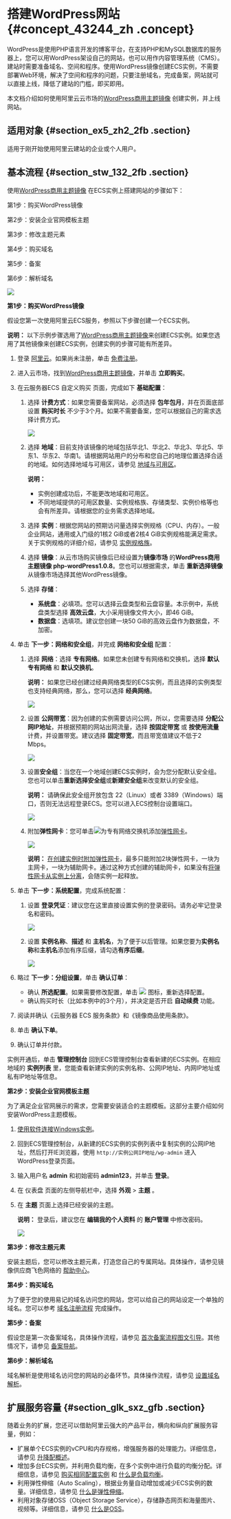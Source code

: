 # 搭建WordPress网站 {#concept_43244_zh .concept}

WordPress是使用PHP语言开发的博客平台，在支持PHP和MySQL数据库的服务器上，您可以用WordPress架设自己的网站，也可以用作内容管理系统（CMS）。建站时需要准备域名、空间和程序。使用WordPress镜像创建ECS实例，不需要部署Web环境，解决了空间和程序的问题，只要注册域名，完成备案，网站就可以直接上线，降低了建站的门槛，即买即用。

本文档介绍如何使用阿里云云市场的[WordPress商用主题镜像](https://market.aliyun.com/products/53616009/cmjj028448.html) 创建实例，并上线网站。

## 适用对象 {#section_ex5_zh2_2fb .section}

适用于刚开始使用阿里云建站的企业或个人用户。

## 基本流程 {#section_stw_132_2fb .section}

使用[WordPress商用主题镜像](https://market.aliyun.com/products/53616009/cmjj028448.html) 在ECS实例上搭建网站的步骤如下：

第1步：购买WordPress镜像

第2步：安装企业官网模板主题

第3步：修改主题元素

第4步：购买域名

第5步：备案

第6步：解析域名

![](http://static-aliyun-doc.oss-cn-hangzhou.aliyuncs.com/assets/img/9753/154115234012060_zh-CN.png)

**第1步：购买WordPress镜像**

假设您第一次使用阿里云ECS服务，参照以下步骤创建一个ECS实例。

**说明：** 以下示例步骤选用了[WordPress商用主题镜像](https://market.aliyun.com/products/53616009/cmjj028448.html)来创建ECS实例。如果您选用了其他镜像来创建ECS实例，创建实例的步骤可能有所差异。

1.  登录 [阿里云](https://account.aliyun.com/login/login.htm)。如果尚未注册，单击 [免费注册](https://account.aliyun.com/register/register.htm)。
2.  进入云市场，找到[WordPress商用主题镜像](https://market.aliyun.com/products/53616009/cmjj028448.html)，并单击 **立即购买**。
3.  在云服务器ECS 自定义购买 页面，完成如下 **基础配置**：
    1.  选择 **计费方式**：如果您需要备案网站，必须选择 **包年包月**，并在页面底部设置 **购买时长** 不少于3个月。如果不需要备案，您可以根据自己的需求选择计费方式。

        ![](http://static-aliyun-doc.oss-cn-hangzhou.aliyuncs.com/assets/img/9753/154115234012061_zh-CN.png)

    2.  选择 **地域**：目前支持该镜像的地域包括华北1、华北2、华北3、华北5、华东1、华东2、华南1。请根据网站用户的分布和您自己的地理位置选择合适的地域。如何选择地域与可用区，请参见 [地域与可用区](http://help.aliyun.com/document_detail/40654.html)。

        **说明：** 

        -   实例创建成功后，不能更改地域和可用区。
        -   不同地域提供的可用区数量、实例规格族、存储类型、实例价格等也会有所差异。请根据您的业务需求选择地域。
    3.  选择 **实例**：根据您网站的预期访问量选择实例规格（CPU、内存）。一般企业网站，通用或入门级的1核2 GiB或者2核4 GiB实例规格能满足需求。关于实例规格的详细介绍，请参见 [实例规格族](http://help.aliyun.com/document_detail/25378.html)。
    4.  选择 **镜像**：从云市场购买镜像后已经设置为**镜像市场** 的**WordPress商用主题镜像 php-wordPress1.0.8**。您也可以根据需求，单击 **重新选择镜像** 从镜像市场选择其他WordPress镜像。
    5.  选择 **存储**：
        -   **系统盘**：必填项。您可以选择云盘类型和云盘容量。本示例中，系统盘类型选择 **高效云盘**，大小采用镜像文件大小，即46 GiB。
        -   **数据盘**：选填项。建议您创建一块50 GiB的高效云盘作为数据盘，不加密。
4.  单击 **下一步：网络和安全组**，并完成 **网络和安全组** 配置：
    1.  选择 **网络**：选择 **专有网络**。如果您未创建专有网络和交换机，选择 **默认专有网络** 和 **默认交换机**。

        **说明：** 如果您已经创建过经典网络类型的ECS实例，而且选择的实例类型也支持经典网络，那么，您可以选择 **经典网络**。

        ![](http://static-aliyun-doc.oss-cn-hangzhou.aliyuncs.com/assets/img/9753/154115234012062_zh-CN.png)

    2.  设置 **公网带宽**：因为创建的实例需要访问公网，所以，您需要选择 **分配公网IP地址**，并根据预期的网站出网流量，选择 **按固定带宽** 或 **按使用流量** 计费，并设置带宽。建议选择 **固定带宽**，而且带宽值建议不低于2 Mbps。

        ![](http://static-aliyun-doc.oss-cn-hangzhou.aliyuncs.com/assets/img/9753/154115234012063_zh-CN.png)

    3.  设置**安全组**：当您在一个地域创建ECS实例时，会为您分配默认安全组。您也可以单击**重新选择安全组**或**新建安全组**来改变默认的安全组。

        **说明：** 请确保此安全组开放包含 22（Linux）或者 3389（Windows）端口，否则无法远程登录ECS。您可以进入ECS控制台设置端口。

        ![](http://static-aliyun-doc.oss-cn-hangzhou.aliyuncs.com/assets/img/9789/154115234114281_zh-CN.png)

    4.  附加**弹性网卡**：您可单击![](http://static-aliyun-doc.oss-cn-hangzhou.aliyuncs.com/assets/img/9789/154115234114232_zh-CN.png)为专有网络交换机添加[弹性网卡](../../../../cn.zh-CN/产品简介/网络和安全性/弹性网卡.md#)。

        ![](http://static-aliyun-doc.oss-cn-hangzhou.aliyuncs.com/assets/img/9789/154115234114280_zh-CN.png)

        **说明：** [在创建实例时附加弹性网卡](../../../../cn.zh-CN/用户指南/弹性网卡/在创建实例时附加弹性网卡.md#)，最多只能附加2块弹性网卡，一块为主网卡，一块为辅助网卡。通过这种方式创建的辅助网卡，如果没有[将弹性网卡从实例上分离](../../../../cn.zh-CN/用户指南/弹性网卡/将弹性网卡从实例上分离.md#)，会随实例一起释放。

5.  单击 **下一步：系统配置**，完成系统配置：
    1.  设置 **登录凭证**：建议您在这里直接设置实例的登录密码。请务必牢记登录名和密码。

        ![](http://static-aliyun-doc.oss-cn-hangzhou.aliyuncs.com/assets/img/9789/154115234114278_zh-CN.png)

    2.  设置 **实例名称**、**描述** 和 **主机名**，为了便于以后管理。如果您要为**实例名称**和**主机名**添加有序后缀，请勾选**有序后缀**。

        ![](http://static-aliyun-doc.oss-cn-hangzhou.aliyuncs.com/assets/img/9789/154115234114279_zh-CN.png)

6.  略过 **下一步：分组设置**，单击 **确认订单**：
    -   确认 **所选配置**。如果需要修改配置，单击 ![](http://docs-aliyun.cn-hangzhou.oss.aliyun-inc.com/assets/pic/44543/cn_zh/1527648165582/edit_icon.png) 图标，重新选择配置。
    -   确认购买时长（比如本例中的3个月），并决定是否开启 **自动续费** 功能。
7.  阅读并确认《云服务器 ECS 服务条款》和《镜像商品使用条款》。
8.  单击 **确认下单**。
9.  确认订单并付款。

实例开通后，单击 **管理控制台** 回到ECS管理控制台查看新建的ECS实例。在相应地域的 **实例列表** 里，您能查看新建实例的实例名称、公网IP地址、内网IP地址或私有IP地址等信息。

**第2步：安装企业官网模板主题**

为了满足企业官网展示的需求，您需要安装适合的主题模板。这部分主要介绍如何安装WordPress主题模板。

1.  [使用软件连接Windows实例](../../../../cn.zh-CN/用户指南/连接实例/使用软件连接Windows实例.md#)。
2.  回到ECS管理控制台，从新建的ECS实例的实例列表中复制实例的公网IP地址，然后打开IE浏览器，使用 `http://实例公网IP地址/wp-admin` 进入WordPress登录页面。
3.  输入用户名 **admin** 和初始密码 **admin123**，并单击 **登录**。
4.  在 仪表盘 页面的左侧导航栏中，选择 **外观** \> **主题** 。
5.  在 **主题** 页面上选择已经安装的主题。

    **说明：** 登录后，建议您在 **编辑我的个人资料** 的 **账户管理** 中修改密码。

    ![](http://static-aliyun-doc.oss-cn-hangzhou.aliyuncs.com/assets/img/9753/154115234112070_zh-CN.png)


**第3步：修改主题元素**

安装主题后，您可以修改主题元素，打造您自己的专属网站。具体操作，请参见镜像供应商飞色网络的 [帮助中心](http://help2.facecloud.net/wordpress)。

**第4步：购买域名**

为了便于您的使用易记的域名访问您的网站，您可以给自己的网站设定一个单独的域名。您可以参考 [域名注册流程](http://help.aliyun.com/document_detail/54068.html) 完成操作。

**第5步：备案**

假设您是第一次备案域名，具体操作流程，请参见 [首次备案流程图文引导](http://help.aliyun.com/document_detail/36922.html)。其他情况下，请参见 [备案导航](http://help.aliyun.com/document_detail/61819.html)。

**第6步：解析域名**

域名解析是使用域名访问您的网站的必备环节。具体操作流程，请参见 [设置域名解析](http://help.aliyun.com/document_detail/29716.html)。

## 扩展服务容量 {#section_glk_sxz_gfb .section}

随着业务的扩展，您还可以借助阿里云强大的产品平台，横向和纵向扩展服务容量，例如：

-   扩展单个ECS实例的vCPU和内存规格，增强服务器的处理能力。详细信息，请参见 [升降配概述](http://help.aliyun.com/document_detail/25437.html)。
-   增加多台ECS实例，并利用负载均衡，在多个实例中进行负载的均衡分配。详细信息，请参见 [购买相同配置实例](http://help.aliyun.com/document_detail/25432.html) 和 [什么是负载均衡](http://help.aliyun.com/document_detail/27539.html)。
-   利用弹性伸缩（Auto Scaling），根据业务量自动增加或减少ECS实例的数量。详细信息，请参见 [什么是弹性伸缩](http://help.aliyun.com/document_detail/25857.html)。
-   利用对象存储OSS（Object Storage Service），存储静态网页和海量图片、视频等。详细信息，请参见 [什么是OSS](http://help.aliyun.com/document_detail/31817.html)。


